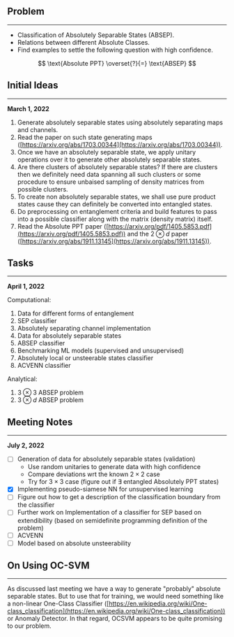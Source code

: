 ## Problem
---
- Classification of Absolutely Separable States (ABSEP).
- Relations between different Absolute Classes.
- Find examples to settle the following question with high confidence.

$$
\text{Absolute PPT} \overset{?}{=} \text{ABSEP}
$$
## Initial Ideas
---
**March 1, 2022**

1. Generate absolutely separable states using absolutely separating maps and channels.
2. Read the paper on such state generating maps ([https://arxiv.org/abs/1703.00344](https://arxiv.org/abs/1703.00344)).
3. Once we have an absolutely separable state, we apply unitary operations over it to generate other absolutely separable states.
4. Are there clusters of absolutely separable states? If there are clusters then we definitely need data spanning all such clusters or some procedure to ensure unbaised sampling of density matrices from possible clusters.
5. To create non absolutely separable states, we shall use pure product states cause they can definitely be converted into entangled states.
6. Do preprocessing on entanglement criteria and build features to pass into a possible classifier along with the matrix (density matrix) itself.
7. Read the Absolute PPT paper ([https://arxiv.org/pdf/1405.5853.pdf](https://arxiv.org/pdf/1405.5853.pdf)) and the $2\otimes d$ paper ([https://arxiv.org/abs/1911.13145](https://arxiv.org/abs/1911.13145)).

## Tasks
---
**April 1, 2022**

Computational:

1. Data for different forms of entanglement
2. SEP classifier
3. Absolutely separating channel implementation
4. Data for absolutely separable states
5. ABSEP classifier
6. Benchmarking ML models (supervised and unsupervised)
7. Absolutely local or unsteerable states classifier
8. ACVENN classifier

Analytical:

1. $3 \otimes 3$ ABSEP problem
2. $3 \otimes d$ ABSEP problem

## Meeting Notes
---
**July 2, 2022**

- [ ]  Generation of data for absolutely separable states (validation)
    - Use random unitaries to generate data with high confidence
    - Compare deviations wrt the known $2 \times 2$ case
    - Try for $3 \times 3$ case (figure out if $\exists$ entangled Absolutely PPT states)
- [x]  Implementing pseudo-siamese NN for unsupervised learning
- [ ]  Figure out how to get a description of the classification boundary from the classifier
- [ ]  Further work on Implementation of a classifier for SEP based on extendibility (based on semidefinite programming definition of the problem)
- [ ]  ACVENN
- [ ]  Model based on absolute unsteerability

## On Using OC-SVM
---
As discussed last meeting we have a way to generate "probably" absolute separable states. But to use that for training, we would need something like a non-linear One-Class Classifier ([https://en.wikipedia.org/wiki/One-class_classification](https://en.wikipedia.org/wiki/One-class_classification)) or Anomaly Detector. In that regard, OCSVM appears to be quite promising to our problem.